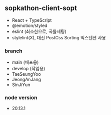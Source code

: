 ## sopkathon-client-sopt

- React + TypeScript
- @emotion/styled
- eslint (최소한으로, 국룰세팅)
- stylelint(X), 대신 PostCss Sorting 익스텐션 사용

### branch

- main (배포용)
- develop (작업용)
- TaeSeungYoo
- JeongAnJang
- SinJiYun


### node version

- 20.13.1
